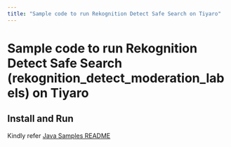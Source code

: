```yaml
---
title: "Sample code to run Rekognition Detect Safe Search on Tiyaro"
---
```


# Sample code to run Rekognition Detect Safe Search (rekognition_detect_moderation_labels) on Tiyaro

## Install and Run
Kindly refer [Java Samples README](../../../../../../../../README.md)